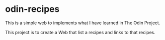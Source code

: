 # odin-recipes

This is a simple web to implements what I have learned in The Odin Project.

This project is to create a Web that list a recipes and links to that recipes.
